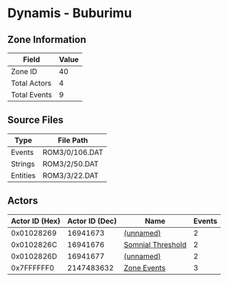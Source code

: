 # Dynamis - Buburimu

## Zone Information

| Field        |   Value |
|--------------|---------|
| Zone ID      |      40 |
| Total Actors |       4 |
| Total Events |       9 |

## Source Files

| Type     | File Path      |
|----------|----------------|
| Events   | ROM3/0/106.DAT |
| Strings  | ROM3/2/50.DAT  |
| Entities | ROM3/3/22.DAT  |

## Actors

| Actor ID (Hex)   |   Actor ID (Dec) | Name                                                       |   Events |
|------------------|------------------|------------------------------------------------------------|----------|
| 0x01028269       |         16941673 | [(unnamed)](./16941673/)                                   |        2 |
| 0x0102826C       |         16941676 | [Somnial Threshold](./16941676%20-%20Somnial%20Threshold/) |        2 |
| 0x0102826D       |         16941677 | [(unnamed)](./16941677/)                                   |        2 |
| 0x7FFFFFF0       |       2147483632 | [Zone Events](./Zone%20Events/)                            |        3 |